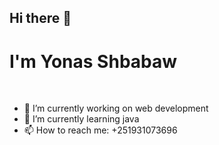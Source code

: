 ## Hi there 👋
<h1> I'm Yonas Shbabaw</h1></br>


- 🔭 I’m currently working on web development
- 🌱 I’m currently learning java
- 📫 How to reach me: +251931073696
  

